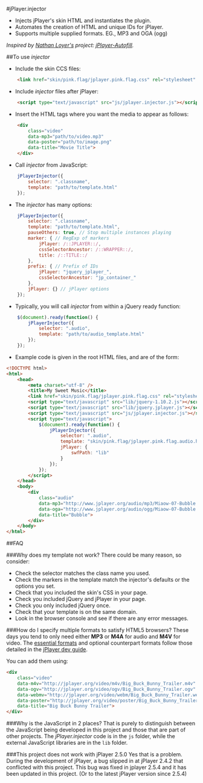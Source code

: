 #jPlayer.injector

* Injects jPlayer's skin HTML and instantiates the plugin.
* Automates the creation of HTML and unique IDs for jPlayer.
* Supports multiple supplied formats. EG., MP3 and OGA (ogg)

*Inspired by [Nathan Loyer's](https://github.com/namlet) project: [jPlayer-Autofill](https://github.com/namlet/jPlayer-Autofill).*

##To use *injector*
* Include the skin CCS files:
```html
	<link href="skin/pink.flag/jplayer.pink.flag.css" rel="stylesheet" type="text/css" />
```

* Include *injector* files after jPlayer:
```html
	<script type="text/javascript" src="js/jplayer.injector.js"></script>
```

* Insert the HTML tags where you want the media to appear as follows:
```html
	<div
		class="video"
		data-mp3="path/to/video.mp3"
		data-poster="path/to/image.png"
		data-title="Movie Title">
	</div>
```

* Call *injector* from JavaScript:
```javascript
	jPlayerInjector({
		selector: ".classname",
		template: "path/to/template.html"
	});
```

* The *injector* has many options:
```javascript
	jPlayerInjector({
		selector: ".classname",
		template: "path/to/template.html",
		pauseOthers: true, // Stop multiple instances playing
		marker: { // RegExp of markers
			jPlayer: /::JPLAYER::/,
			cssSelectorAncestor: /::WRAPPER::/,
			title: /::TITLE::/
		},
		prefix: { // Prefix of IDs
			jPlayer: "jquery_jplayer_",
			cssSelectorAncestor: "jp_container_"
		},
		jPlayer: {} // jPlayer options
	});
```

* Typically, you will call *injector* from within a jQuery ready function:
```javascript
	$(document).ready(function() {
		jPlayerInjector({
			selector: ".audio",
			template: "path/to/audio_template.html"
		});
	});
```

* Example code is given in the root HTML files, and are of the form:
```html
<!DOCTYPE html>
<html>
	<head>
		<meta charset="utf-8" />
		<title>My Sweet Music</title>
		<link href="skin/pink.flag/jplayer.pink.flag.css" rel="stylesheet" type="text/css" />
		<script type="text/javascript" src="lib/jquery-1.10.2.js"></script>
		<script type="text/javascript" src="lib/jquery.jplayer.js"></script>
		<script type="text/javascript" src="js/jplayer.injector.js"></script>
		<script type="text/javascript">
			$(document).ready(function() {
				jPlayerInjector({
					selector: ".audio",
					template: "skin/pink.flag/jplayer.pink.flag.audio.html",
					jPlayer: {
						swfPath: "lib"
					}
				});
			});
		</script>
	</head>
	<body>
		<div
			class="audio"
			data-mp3="http://www.jplayer.org/audio/mp3/Miaow-07-Bubble.mp3"
			data-oga="http://www.jplayer.org/audio/ogg/Miaow-07-Bubble.ogg"
			data-title="Bubble">
		</div>
	</body>
</html>
```

##FAQ

###Why does my template not work?
There could be many reason, so consider:
* Check the selector matches the class name you used.
* Check the markers in the template match the injector's defaults or the options you set.
* Check that you included the skin's CSS in your page.
* Check you included jQuery and jPlayer in your page.
* Check you only included jQuery once.
* Check that your template is on the same domain.
* Look in the browser console and see if there are any error messages.

###How do I specify multiple formats to satisfy HTML5 browsers?
These days you tend to only need either **MP3** or **M4A** for audio and **M4V** for video.
The [essential formats](http://jplayer.org/latest/developer-guide/#jPlayer-essential-formats) and optional counterpart formats follow those detailed in the [jPlayer dev guide](http://jplayer.org/latest/developer-guide/).

You can add them using:
```html
<div
	class="video"
	data-m4v="http://jplayer.org/video/m4v/Big_Buck_Bunny_Trailer.m4v"
	data-ogv="http://jplayer.org/video/ogv/Big_Buck_Bunny_Trailer.ogv"
	data-webmv="http://jplayer.org/video/webm/Big_Buck_Bunny_Trailer.webm"
	data-poster="http://jplayer.org/video/poster/Big_Buck_Bunny_Trailer_480x270.png"
	data-title="Big Buck Bunny Trailer">
</div>
```

###Why is the JavaScript in 2 places?
That is purely to distinguish between the JavaScript being developed in this project and those that are part of other projects.
The *jPlayer.injector* code is in the `js` folder, while the external JavaScript libraries are in the `lib` folder.

###This project does not work with jPlayer 2.5.0
Yes that is a problem.
During the development of jPlayer, a bug slipped in at jPlayer 2.4.2 that conflicted with this project.
This bug was fixed in jplayer 2.5.4 and it has been updated in this project.
(Or to the latest jPlayer version since 2.5.4)
